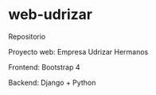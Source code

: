# web-udrizar

Repositorio 

Proyecto web: Empresa Udrizar Hermanos

Frontend: Bootstrap 4

Backend: Django + Python


